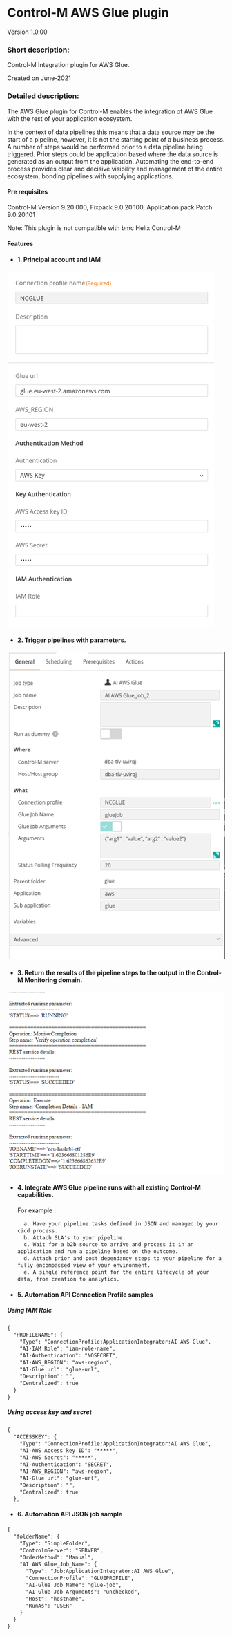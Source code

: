 # Control-M AWS Glue plugin
Version 1.0.00

### Short description:
Control-M Integration plugin for AWS Glue.

Created on June-2021
 
### Detailed description:

The AWS Glue plugin for Control-M enables the integration of AWS Glue with the rest of your application 
ecosystem.

In the context of data pipelines this means that a data source may be the start of a pipeline, however, it is not the 
starting point of a business process. A number of steps would be performed prior to a data pipeline being triggered. 
Prior steps could be application based where the data source is generated as an output from the application. 
Automating the end-to-end process provides clear and decisive visibility and management of the entire ecosystem, 
bonding pipelines with supplying applications.

#### Pre requisites

Control-M Version 9.20.000,
Fixpack 9.0.20.100,
Application pack Patch 9.0.20.101

Note: This plugin is not compatible with bmc Helix Control-M

#### Features

* #### 1. Principal account and IAM 

![connprof](./images/connprof.png)

* #### 2. Trigger pipelines with parameters.

![jobparams](./images/jobparams.png)

* #### 3. Return the results of the pipeline steps to the output in the Control-M Monitoring domain.  

![output](./images/output.png)

* #### 4. Integrate AWS Glue pipeline runs with all existing Control-M capabilities.  
    For example : 
                   
        a. Have your pipeline tasks defined in JSON and managed by your cicd process.          
        b. Attach SLA's to your pipeline.
        c. Wait for a b2b source to arrive and process it in an application and run a pipeline based on the outcome.
        d. Attach prior and post dependancy steps to your pipeline for a fully encompassed view of your environment.
        e. A single reference point for the entire lifecycle of your data, from creation to analytics.

* #### 5. Automation API Connection Profile samples

##### Using IAM Role
```
{
  "PROFILENAME": {
    "Type": "ConnectionProfile:ApplicationIntegrator:AI AWS Glue",
    "AI-IAM Role": "iam-role-name",
    "AI-Authentication": "NOSECRET",
    "AI-AWS_REGION": "aws-region",
    "AI-Glue url": "glue-url",
    "Description": "",
    "Centralized": true
  }
}
```
#####  Using access key and secret
```
{
  "ACCESSKEY": {
    "Type": "ConnectionProfile:ApplicationIntegrator:AI AWS Glue",
    "AI-AWS Access key ID": "*****",
    "AI-AWS Secret": "*****",
    "AI-Authentication": "SECRET",
    "AI-AWS_REGION": "aws-region",
    "AI-Glue url": "glue-url",
    "Description": "",
    "Centralized": true
  },
```

* #### 6. Automation API JSON job sample

```
{
  "folderName": {
    "Type": "SimpleFolder",
    "ControlmServer": "SERVER",
    "OrderMethod": "Manual",
    "AI AWS Glue_Job_Name": {
      "Type": "Job:ApplicationIntegrator:AI AWS Glue",
      "ConnectionProfile": "GLUEPROFILE",
      "AI-Glue Job Name": "glue-job",
      "AI-Glue Job Arguments": "unchecked",
      "Host": "hostname",
      "RunAs": "USER"
    }
  }
}
```




